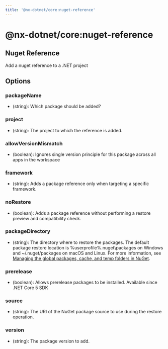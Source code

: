```yaml
---
title: '@nx-dotnet/core:nuget-reference'
---
```


# @nx-dotnet/core:nuget-reference

## Nuget Reference

Add a nuget reference to a .NET project

## Options

### <span className="required">packageName</span>

- (string): Which package should be added?

### <span className="required">project</span>

- (string): The project to which the reference is added.

### allowVersionMismatch

- (boolean): Ignores single version principle for this package across all apps in the workspace

### framework

- (string): Adds a package reference only when targeting a specific framework.

### noRestore

- (boolean): Adds a package reference without performing a restore preview and compatibility check.

### packageDirectory

- (string): The directory where to restore the packages. The default package restore location is %userprofile%\.nuget\packages on Windows and ~/.nuget/packages on macOS and Linux. For more information, see [Managing the global packages, cache, and temp folders in NuGet](https://docs.microsoft.com/en-us/nuget/consume-packages/managing-the-global-packages-and-cache-folders).

### prerelease

- (boolean): Allows prerelease packages to be installed. Available since .NET Core 5 SDK

### source

- (string): The URI of the NuGet package source to use during the restore operation.

### version

- (string): The package version to add.
